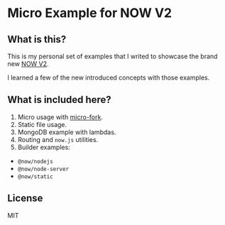 # Micro Example for NOW V2

## What is this?

This is my personal set of examples that I writed to
showcase the brand new [NOW V2](https://zeit.co/blog/now-2).

I learned a few of the new introduced concepts with those examples.

## What is included here?

 1. Micro usage with [micro-fork](https://github.com/amio/micro-fork).
 1. Static file usage.
 1. MongoDB example with lambdas.
 1. Routing and `now.js` utilities.
 1. Builder examples:
  * `@now/nodejs`
  * `@now/node-server`
  * `@now/static`

## License

MIT

